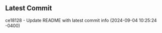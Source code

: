 
## Latest Commit
ce18128 - Update README with latest commit info (2024-09-04 10:25:24 -0400) <Yunxi-Zhou>

